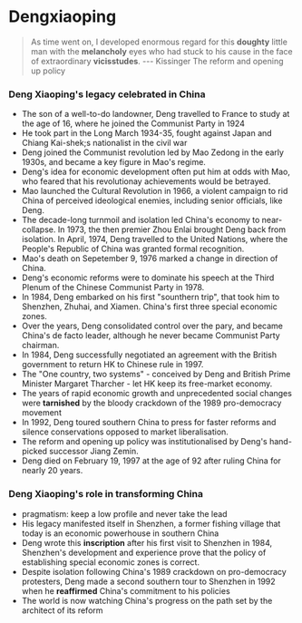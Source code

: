 # Dengxiaoping
> As time went on, I developed enormous regard for this **doughty** little man with the **melancholy** eyes who had stuck to his cause in the face of extraordinary **vicisstudes**. --- Kissinger
> The reform and opening up policy

### Deng Xiaoping's legacy celebrated in China
* The son of a well-to-do landowner, Deng travelled to France to study at the age of 16, where he joined the Communist Party in 1924
* He took part in the Long March 1934-35, fought against Japan and Chiang Kai-shek;s nationalist in the civil war
* Deng joined the Communist revolution led by Mao Zedong in the early 1930s, and became a key figure in Mao's regime.
* Deng's idea for economic development often put him at odds with Mao, who feared that his revolutionay achievements would be betrayed.
* Mao launched the Cultural Revolution in 1966, a violent campaign to rid China of perceived ideological enemies, including senior officials, like Deng.
* The decade-long turnmoil and isolation led China's economy to near-collapse. In 1973, the then premier Zhou Enlai brought Deng back from isolation. In April, 1974, Deng travelled to the United Nations, where the People's Republic of China was granted formal recognition.
* Mao's death on Sepetember 9, 1976 marked a change in direction of China.
* Deng's economic reforms were to dominate his speech at the Third Plenum of the Chinese Communist Party in 1978.
* In 1984, Deng embarked on his first "sounthern trip", that took him to Shenzhen, Zhuhai, and Xiamen. China's first three special economic zones.
* Over the years, Deng consolidated control over the pary, and became China's de facto leader, although he never became Communist Party chairman.
* In 1984, Deng successfully negotiated an agreement with the British government to return HK to Chinese rule in 1997.
* The "One country, two systems" - conceived by Deng and British Prime Minister Margaret Tharcher - let HK keep its free-market economy.
* The years of rapid economic growth and unprecedented social changes were **tarnished** by the bloody crackdown of the 1989 pro-democracy movement
* In 1992, Deng toured southern China to press for faster reforms and silence conservations opposed to market liberalisation.
* The reform and opening up policy was institutionalised by Deng's hand-picked successor Jiang Zemin.
* Deng died on February 19, 1997 at the age of 92 after ruling China for nearly 20 years.


### Deng Xiaoping's role in transforming China
* pragmatism: keep a low profile and never take the lead
* His legacy manifested itself in Shenzhen, a former fishing village that today is an economic powerhouse in southern China
* Deng wrote this **inscription** after his first visit to Shenzhen in 1984, Shenzhen's development and experience prove that the policy of establishing special economic zones is correct.
* Despite isolation following China's 1989 crackdown on pro-democracy protesters, Deng made a second southern tour to Shenzhen in 1992 when he **reaffirmed** China's commitment to his policies
* The world is now watching China's progress on the path set by the architect of its reform
